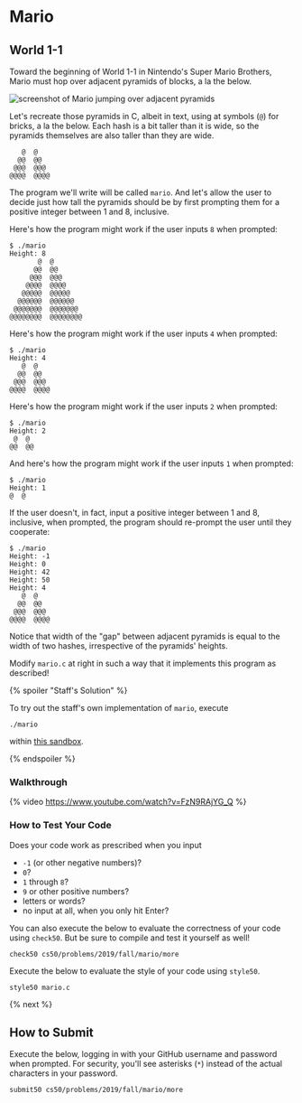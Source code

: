 # Mario

## World 1-1

Toward the beginning of World 1-1 in Nintendo's Super Mario Brothers, Mario must hop over adjacent pyramids of blocks, a la the below.

![screenshot of Mario jumping over adjacent pyramids](pyramids.png)

Let's recreate those pyramids in C, albeit in text, using at symbols (`@`) for bricks, a la the below. Each hash is a bit taller than it is wide, so the pyramids themselves are also taller than they are wide.

```
   @  @
  @@  @@
 @@@  @@@
@@@@  @@@@
```

The program we'll write will be called `mario`. And let's allow the user to decide just how tall the pyramids should be by first prompting them for a positive integer between 1 and 8, inclusive.

Here's how the program might work if the user inputs `8` when prompted:

```
$ ./mario
Height: 8
       @  @
      @@  @@
     @@@  @@@
    @@@@  @@@@
   @@@@@  @@@@@
  @@@@@@  @@@@@@
 @@@@@@@  @@@@@@@
@@@@@@@@  @@@@@@@@
```

Here's how the program might work if the user inputs `4` when prompted:

```
$ ./mario
Height: 4
   @  @
  @@  @@
 @@@  @@@
@@@@  @@@@
```

Here's how the program might work if the user inputs `2` when prompted:

```
$ ./mario
Height: 2
 @  @
@@  @@
```

And here's how the program might work if the user inputs `1` when prompted:

```
$ ./mario
Height: 1
@  @
```

If the user doesn't, in fact, input a positive integer between 1 and 8, inclusive, when prompted, the program should re-prompt the user until they cooperate:

```
$ ./mario
Height: -1
Height: 0
Height: 42
Height: 50
Height: 4
   @  @
  @@  @@
 @@@  @@@
@@@@  @@@@
```

Notice that width of the "gap" between adjacent pyramids is equal to the width of two hashes, irrespective of the pyramids' heights.

Modify `mario.c` at right in such a way that it implements this program as described!

{% spoiler "Staff's Solution" %}

To try out the staff's own implementation of `mario`, execute

```
./mario
```

within [this sandbox](http://bit.ly/2VrQcRr).

{% endspoiler %}

### Walkthrough

{% video https://www.youtube.com/watch?v=FzN9RAjYG_Q %}

### How to Test Your Code

Does your code work as prescribed when you input

* `-1` (or other negative numbers)?
* `0`?
* `1` through `8`?
* `9` or other positive numbers?
* letters or words?
* no input at all, when you only hit Enter?

You can also execute the below to evaluate the correctness of your code using `check50`. But be sure to compile and test it yourself as well!

```
check50 cs50/problems/2019/fall/mario/more
```

Execute the below to evaluate the style of your code using `style50`.

```
style50 mario.c
```

{% next %}

## How to Submit

Execute the below, logging in with your GitHub username and password when prompted. For security, you'll see asterisks (`*`) instead of the actual characters in your password.

```
submit50 cs50/problems/2019/fall/mario/more
```
